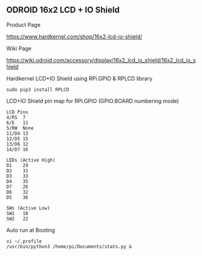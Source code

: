 ## ODROID 16x2 LCD + IO Shield

Product Page

https://www.hardkernel.com/shop/16x2-lcd-io-shield/

Wiki Page

https://wiki.odroid.com/accessory/display/16x2_lcd_io_shield/16x2_lcd_io_shield


Hardkernel LCD+IO Shield using RPi.GPIO & RPLCD library
```
sudo pip3 install RPLCD
```

LCD+IO Shield pin map for RPi.GPIO (GPIO.BOARD numbering mode)
```
LCD Pins
4/RS  7
6/E   11
5/RW  None
11/D4 13
12/D5 15
13/D6 12
14/D7 16

LEDs (Active High)
D1    29
D2    31
D3    33
D4    35
D7    26
D6    32
D5    36

SWs (Active Low)
SW1   18
SW2   22
```

Auto run at Booting
```
vi ~/.profile
/usr/bin/python3 /home/pi/Documents/stats.py &
```
